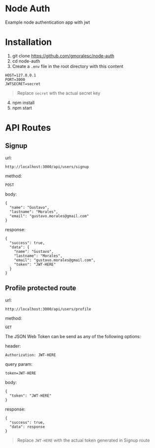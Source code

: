 # Node Auth

Example node authentication app with jwt

# Installation
1. git clone https://github.com/gmoralesc/node-auth
2. cd node-auth
3. Create a `.env` file in the root directory with this content
```
HOST=127.0.0.1
PORT=3000
JWTSECRET=secret
```
> Replace `secret` wth the actual secret key

4. npm install
5. npm start

# API Routes

## Signup
url:
```
http://localhost:3000/api/users/signup
```
method:
```
POST
```
body:
```
{
  "name": "Gustavo",
  "lastname": "Morales",
  "email": "gustavo.morales@gmail.com"
}
```
response: 
```
{
  "success": true,
  "data": {
    "name": "Gustavo",
    "lastname": "Morales",
    "email": "gustavo.morales@gmail.com",
    "token": "JWT-HERE"
  }
}
```
## Profile protected route
url:
```
http://localhost:3000/api/users/profile
```
method:
```
GET
```
The JSON Web Token can be send as any of the following options:

header:
```
Authorization: JWT-HERE
```

query param:
```
token=JWT-HERE
```

body:
```
{
  "token": "JWT-HERE"
}
```

response:
```
{
  "success": true,
  "data": response
}
```
> Replace `JWT-HERE` with the actual token generated in Signup route